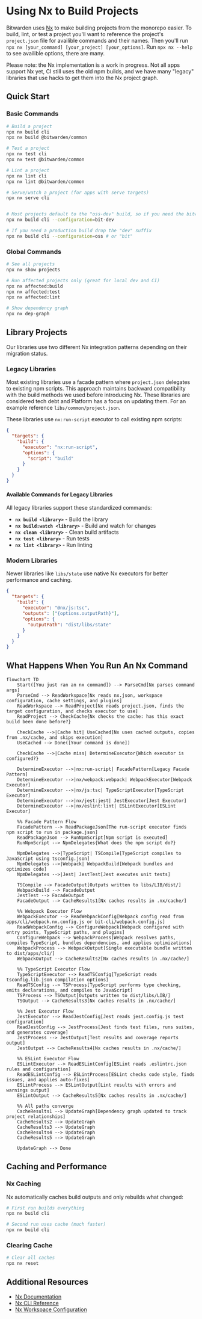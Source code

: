 # Using Nx to Build Projects

Bitwarden uses [Nx](https://nx.dev/) to make building projects from the monorepo easier. To build, lint, or test a project you'll want to reference the project's `project.json` file for availible commands and their names. Then you'll run `npx nx [your_command] [your_project] [your_options]`. Run `npx nx --help` to see availible options, there are many.

Please note: the Nx implementation is a work in progress. Not all apps support Nx yet, CI still uses the old npm builds, and we have many "legacy" libraries that use hacks to get them into the Nx project graph.

## Quick Start

### Basic Commands

```bash
# Build a project
npx nx build cli
npx nx build @bitwarden/common

# Test a project
npx nx test cli
npx nx test @bitwarden/common

# Lint a project
npx nx lint cli
npx nx lint @bitwarden/common

# Serve/watch a project (for apps with serve targets)
npx nx serve cli


# Most projects default to the "oss-dev" build, so if you need the bitwarden license build add a --configuration
npx nx build cli --configuration=bit-dev

# If you need a production build drop the "dev" suffix
npx nx build cli --configuration=oss # or "bit"
```

### Global Commands

```bash
# See all projects
npx nx show projects

# Run affected projects only (great for local dev and CI)
npx nx affected:build
npx nx affected:test
npx nx affected:lint

# Show dependency graph
npx nx dep-graph
```

## Library Projects

Our libraries use two different Nx integration patterns depending on their migration status.

### Legacy Libraries

Most existing libraries use a facade pattern where `project.json` delegates to existing npm scripts. This approach maintains backward compatibility with the build methods we used before introducing Nx. These libraries are considered tech debt and Platform has a focus on updating them. For an example reference `libs/common/project.json`.

These libraries use `nx:run-script` executor to call existing npm scripts:

```json
{
  "targets": {
    "build": {
      "executor": "nx:run-script",
      "options": {
        "script": "build"
      }
    }
  }
}
```

#### Available Commands for Legacy Libraries

All legacy libraries support these standardized commands:

- **`nx build <library>`** - Build the library
- **`nx build:watch <library>`** - Build and watch for changes
- **`nx clean <library>`** - Clean build artifacts
- **`nx test <library>`** - Run tests
- **`nx lint <library>`** - Run linting

### Modern Libraries

Newer libraries like `libs/state` use native Nx executors for better performance and caching.

```json
{
  "targets": {
    "build": {
      "executor": "@nx/js:tsc",
      "outputs": ["{options.outputPath}"],
      "options": {
        "outputPath": "dist/libs/state"
      }
    }
  }
}
```

## What Happens When You Run An Nx Command

```mermaid
flowchart TD
    Start([You just ran an nx command]) --> ParseCmd[Nx parses command args]
    ParseCmd --> ReadWorkspace[Nx reads nx.json, workspace configuration, cache settings, and plugins]
    ReadWorkspace --> ReadProject[Nx reads project.json, finds the target configuration, and checks executor to use]
    ReadProject --> CheckCache{Nx checks the cache: has this exact build been done before?}

    CheckCache -->|Cache hit| UseCached[Nx uses cached outputs, copies from .nx/cache, and skips execution]
    UseCached --> Done([Your command is done])

    CheckCache -->|Cache miss| DetermineExecutor{Which executor is configured?}

    DetermineExecutor -->|nx:run-script| FacadePattern[Legacy Facade Pattern]
    DetermineExecutor -->|nx/webpack:webpack| WebpackExecutor[Webpack Executor]
    DetermineExecutor -->|nx/js:tsc| TypeScriptExecutor[TypeScript Executor]
    DetermineExecutor -->|nx/jest:jest| JestExecutor[Jest Executor]
    DetermineExecutor -->|nx/eslint:lint| ESLintExecutor[ESLint Executor]

    %% Facade Pattern Flow
    FacadePattern --> ReadPackageJson[The run-script executor finds npm script to run in package.json]
    ReadPackageJson --> RunNpmScript[Npm script is executed]
    RunNpmScript --> NpmDelegates{What does the npm script do?}

    NpmDelegates -->|TypeScript| TSCompile[TypeScript compiles to JavaScript using tsconfig.json]
    NpmDelegates -->|Webpack| WebpackBuild[Webpack bundles and optimizes code]
    NpmDelegates -->|Jest| JestTest[Jest executes unit tests]

    TSCompile --> FacadeOutput[Outputs written to libs/LIB/dist/]
    WebpackBuild --> FacadeOutput
    JestTest --> FacadeOutput
    FacadeOutput --> CacheResults1[Nx caches results in .nx/cache/]

    %% Webpack Executor Flow
    WebpackExecutor --> ReadWebpackConfig[Webpack config read from apps/cli/webpack.nx.config.js or bit-cli/webpack.config.js]
    ReadWebpackConfig --> ConfigureWebpack[Webpack configured with entry points, TypeScript paths, and plugins]
    ConfigureWebpack --> WebpackProcess[Webpack resolves paths, compiles TypeScript, bundles dependencies, and applies optimizations]
    WebpackProcess --> WebpackOutput[Single executable bundle written to dist/apps/cli/]
    WebpackOutput --> CacheResults2[Nx caches results in .nx/cache/]

    %% TypeScript Executor Flow
    TypeScriptExecutor --> ReadTSConfig[TypeScript reads tsconfig.lib.json compilation options]
    ReadTSConfig --> TSProcess[TypeScript performs type checking, emits declarations, and compiles to JavaScript]
    TSProcess --> TSOutput[Outputs written to dist/libs/LIB/]
    TSOutput --> CacheResults3[Nx caches results in .nx/cache/]

    %% Jest Executor Flow
    JestExecutor --> ReadJestConfig[Jest reads jest.config.js test configuration]
    ReadJestConfig --> JestProcess[Jest finds test files, runs suites, and generates coverage]
    JestProcess --> JestOutput[Test results and coverage reports output]
    JestOutput --> CacheResults4[Nx caches results in .nx/cache/]

    %% ESLint Executor Flow
    ESLintExecutor --> ReadESLintConfig[ESLint reads .eslintrc.json rules and configuration]
    ReadESLintConfig --> ESLintProcess[ESLint checks code style, finds issues, and applies auto-fixes]
    ESLintProcess --> ESLintOutput[Lint results with errors and warnings output]
    ESLintOutput --> CacheResults5[Nx caches results in .nx/cache/]

    %% All paths converge
    CacheResults1 --> UpdateGraph[Dependency graph updated to track project relationships]
    CacheResults2 --> UpdateGraph
    CacheResults3 --> UpdateGraph
    CacheResults4 --> UpdateGraph
    CacheResults5 --> UpdateGraph

    UpdateGraph --> Done
```

## Caching and Performance

### Nx Caching

Nx automatically caches build outputs and only rebuilds what changed:

```bash
# First run builds everything
npx nx build cli

# Second run uses cache (much faster)
npx nx build cli
```

### Clearing Cache

```bash
# Clear all caches
npx nx reset
```

## Additional Resources

- [Nx Documentation](https://nx.dev/getting-started/intro)
- [Nx CLI Reference](https://nx.dev/packages/nx/documents/cli)
- [Nx Workspace Configuration](https://nx.dev/reference/project-configuration)
